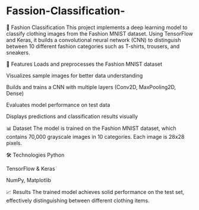 # Fassion-Classification-
🧥 Fashion Classification
This project implements a deep learning model to classify clothing images from the Fashion MNIST dataset. Using TensorFlow and Keras, it builds a convolutional neural network (CNN) to distinguish between 10 different fashion categories such as T-shirts, trousers, and sneakers.

🚀 Features
Loads and preprocesses the Fashion MNIST dataset

Visualizes sample images for better data understanding

Builds and trains a CNN with multiple layers (Conv2D, MaxPooling2D, Dense)

Evaluates model performance on test data

Displays predictions and classification results visually

📊 Dataset
The model is trained on the Fashion MNIST dataset, which contains 70,000 grayscale images in 10 categories. Each image is 28x28 pixels.

🛠️ Technologies
Python

TensorFlow & Keras

NumPy, Matplotlib

📈 Results
The trained model achieves solid performance on the test set, effectively distinguishing between different clothing items.
